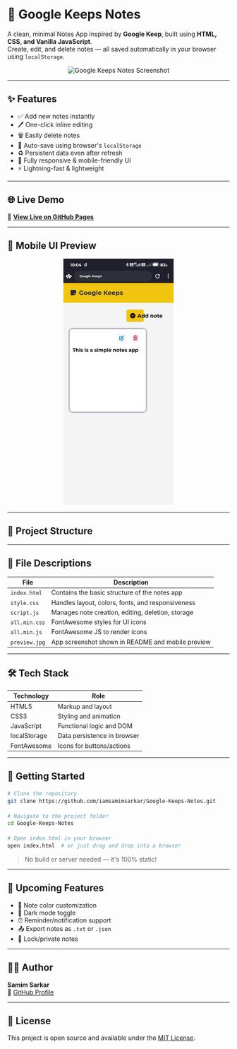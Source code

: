 # 📝 Google Keeps Notes

A clean, minimal Notes App inspired by **Google Keep**, built using **HTML, CSS, and Vanilla JavaScript**.  
Create, edit, and delete notes — all saved automatically in your browser using `localStorage`.

<p align="center">
  <img src="https://cdn.jsdelivr.net/gh/iamsamimsarkar/Google-Keeps-Notes/preview.jpg" alt="Google Keeps Notes Screenshot" width="600"/>
</p>

---

## ✨ Features

- ✅ Add new notes instantly  
- 🖊️ One-click inline editing  
- 🗑️ Easily delete notes  
- 💾 Auto-save using browser's `localStorage`  
- ♻️ Persistent data even after refresh  
- 📱 Fully responsive & mobile-friendly UI  
- ⚡ Lightning-fast & lightweight  

---

## 🌐 Live Demo

🔗 [**View Live on GitHub Pages**](https://iamsamimsarkar.github.io/Google-Keeps-Notes)

---

## 📸 Mobile UI Preview

<p align="center">
  <img src="https://raw.githubusercontent.com/iamsamimsarkar/Google-Keeps-Notes/main/preview.jpg" alt="Mobile UI Screenshot" width="250"/>
</p>

---

## 📁 Project Structure
---

## 🧾 File Descriptions

| File           | Description                                      |
|----------------|--------------------------------------------------|
| `index.html`   | Contains the basic structure of the notes app    |
| `style.css`    | Handles layout, colors, fonts, and responsiveness|
| `script.js`    | Manages note creation, editing, deletion, storage|
| `all.min.css`  | FontAwesome styles for UI icons                  |
| `all.min.js`   | FontAwesome JS to render icons                   |
| `preview.jpg`  | App screenshot shown in README and mobile preview|

---

## 🛠️ Tech Stack

| Technology    | Role                        |
|---------------|-----------------------------|
| HTML5         | Markup and layout           |
| CSS3          | Styling and animation       |
| JavaScript    | Functional logic and DOM    |
| localStorage  | Data persistence in browser |
| FontAwesome   | Icons for buttons/actions   |

---

## 🚀 Getting Started

```bash
# Clone the repository
git clone https://github.com/iamsamimsarkar/Google-Keeps-Notes.git

# Navigate to the project folder
cd Google-Keeps-Notes

# Open index.html in your browser
open index.html  # or just drag and drop into a browser
```
> No build or server needed — it's 100% static!

---
## 🚧 Upcoming Features

- 🎨 Note color customization
- 🌙 Dark mode toggle
- ⏰ Reminder/notification support
- 📤 Export notes as `.txt` or `.json`
- 🔐 Lock/private notes

---

## 👨‍💻 Author

**Samim Sarkar**  
🔗 [GitHub Profile](https://github.com/iamsamimsarkar)

---

## 📜 License

This project is open source and available under the [MIT License](LICENSE).